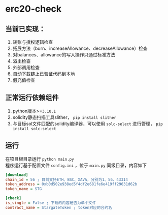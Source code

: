 # erc20-check

## 当前已实现：

1. 转账与授权逻辑检查
2. 拓展方法（burn、increaseAllowance、decreaseAllowance）检查
3. 对balances、allowance的写入操作只通过标准方法
4. 溢出检查
5. 外部调用检查
6. 自动下载链上已验证代码到本地
7. 假充值检查

## 正常运行依赖组件
1. python版本>=`3.10.1`
2. solidity静态扫描工具slither， `pip install slither`
3. 与目标sol文件匹配的solidity编译器，可以使用 `solc-select` 进行管理， `pip install solc-select`

## 运行
在项目根目录运行 `python main.py`  
程序运行基于配置文件 `config.ini` ，位于 `main.py` 同级目录，内容如下  
```ini
[download]
chain_id = 56 ; 目前支持ETH、BSC、XAVA，分别为1、56、43314
token_address = 0xb0d502e938ed5f4df2e681fe6e419ff29631d62b
token_name = STG

[check]
is_single = False ; 下载的内容是否为单个文件
contract_name = StargateToken ; token对应的合约名
```

